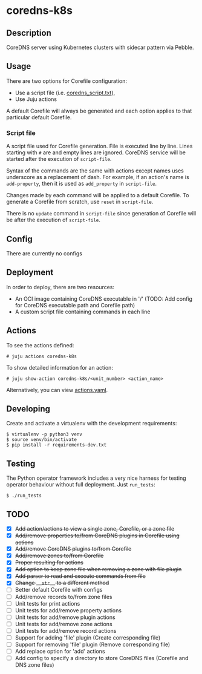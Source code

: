 # coredns-k8s

## Description

CoreDNS server using Kubernetes clusters with sidecar pattern via Pebble.

## Usage

There are two options for Corefile configuration:
* Use a script file (i.e. [coredns_script.txt](coredns_script.txt)),
* Use Juju actions

A default Corefile will always be generated and each option applies to that particular
default Corefile.

### Script file

A script file used for Corefile generation. File is executed line by line. Lines starting
with `#` are and empty lines are ignored. CoreDNS service will be started after
the execution of `script-file`.

Syntax of the commands are the same with actions except names uses underscore as 
a replacement of dash. For example, if an action's name is `add-property`, then it 
is used as `add_property` in `script-file`.

Changes made by each command will be applied to a default Corefile. To generate
a Corefile from scratch, use `reset` in `script-file`.

There is no `update` command in `script-file` since generation of Corefile will be
after the execution of `script-file`.

## Config

There are currently no configs

## Deployment

In order to deploy, there are two resources:
* An OCI image containing CoreDNS executable in '/' (TODO: Add config for CoreDNS
  executable path and Corefile path)
* A custom script file containing commands in each line

## Actions

To see the actions defined:

    # juju actions coredns-k8s

To show detailed information for an action:

    # juju show-action coredns-k8s/<unit_number> <action_name>

Alternatively, you can view [actions.yaml](actions.yaml).

## Developing

Create and activate a virtualenv with the development requirements:

    $ virtualenv -p python3 venv
    $ source venv/bin/activate
    $ pip install -r requirements-dev.txt

## Testing

The Python operator framework includes a very nice harness for testing
operator behaviour without full deployment. Just `run_tests`:

    $ ./run_tests

## TODO
- [x] ~~Add action/actions to view a single zone, Corefile, or a zone file~~
- [x] ~~Add/remove properties to/from CoreDNS plugins in Corefile using actions~~
- [x] ~~Add/remove CoreDNS plugins to/from Corefile~~
- [x] ~~Add/remove zones to/from Corefile~~
- [x] ~~Proper resulting for actions~~
- [x] ~~Add option to keep zone file when removing a zone with file plugin~~
- [x] ~~Add parser to read and execute commands from file~~
- [x] ~~Change `__str__` to a different method~~
- [ ] Better default Corefile with configs
- [ ] Add/remove records to/from zone files
- [ ] Unit tests for print actions
- [ ] Unit tests for add/remove property actions
- [ ] Unit tests for add/remove plugin actions
- [ ] Unit tests for add/remove zone actions
- [ ] Unit tests for add/remove record actions
- [ ] Support for adding 'file' plugin (Create corresponding file)
- [ ] Support for removing 'file' plugin (Remove corresponding file)
- [ ] Add replace option for 'add' actions
- [ ] Add config to specify a directory to store CoreDNS files (Corefile and DNS zone files)
